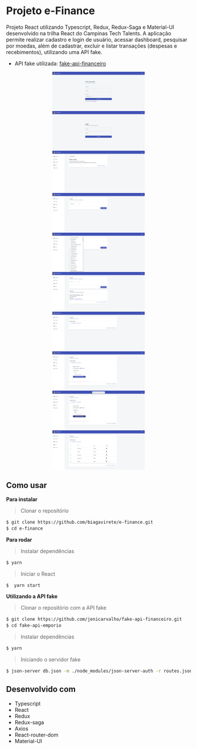# Projeto e-Finance

Projeto React utilizando Typescript, Redux, Redux-Saga e Material-UI desenvolvido na trilha React do Campinas Tech Talents.
A aplicação permite realizar cadastro e login de usuário, acessar dashboard, pesquisar por moedas, além de cadastrar, excluir e listar transações (despesas e recebimentos), utilizando uma API fake.

* API fake utilizada: <a href="https://github.com/jenicarvalho/fake-api-financeiro">fake-api-financeiro</a>

<p align="center"><img src="https://github.com/biagavirete/e-finance/blob/master/src/assets/efinance_signup.png" width="50%" align="center" />
<img src="https://github.com/biagavirete/e-finance/blob/master/src/assets/efinance_login.png" width="50%" align="center"/>
<img src="https://github.com/biagavirete/e-finance/blob/master/src/assets/efinance_dashboard.png" width="50%" align="center" />
<img src="https://github.com/biagavirete/e-finance/blob/master/src/assets/efinance_currency.png" width="50%" align="center"/>
<img src="https://github.com/biagavirete/e-finance/blob/master/src/assets/efinance_currency_select.png" width="50%" align="center" />
<img src="https://github.com/biagavirete/e-finance/blob/master/src/assets/efinance_currency_info.png" width="50%" align="center"/>
<img src="https://github.com/biagavirete/e-finance/blob/master/src/assets/efinance_finance.png" width="50%" align="center" />
<img src="https://github.com/biagavirete/e-finance/blob/master/src/assets/efinance_finance_new.png" width="50%" align="center"/>
<img src="https://github.com/biagavirete/e-finance/blob/master/src/assets/efinance_currency_success.png" width="50%" align="center"/>
<img src="https://github.com/biagavirete/e-finance/blob/master/src/assets/efinance_finance_list.png" width="50%" align="center"/></p>

## Como usar

**Para instalar**
> Clonar o repositório

```bash
$ git clone https://github.com/biagavirete/e-finance.git
$ cd e-finance
```

**Para rodar**
> Instalar dependências

```bash
$ yarn
```

> Iniciar o React

```bash
$  yarn start
```

**Utilizando a API fake**

> Clonar o repositório com a API fake

```bash
$ git clone https://github.com/jenicarvalho/fake-api-financeiro.git
$ cd fake-api-emporio
```

> Instalar dependências

```bash
$ yarn
```

> Iniciando o servidor fake

```bash
$ json-server db.json -m ./node_modules/json-server-auth -r routes.json --port 4000
```

## Desenvolvido com

* Typescript
* React
* Redux
* Redux-saga
* Axios
* React-router-dom
* Material-UI
